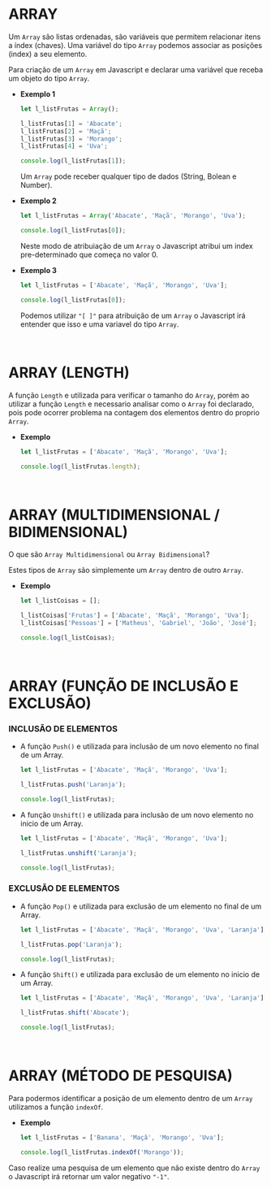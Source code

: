 # ARRAY

Um `Array` são listas ordenadas, são variáveis que permitem relacionar itens a índex (chaves). Uma variável do tipo `Array` podemos associar as posições (index) a seu elemento.

Para criação de um `Array` em Javascript e declarar uma variável que receba um objeto do tipo `Array`.

* **Exemplo 1**

  ```js
  let l_listFrutas = Array();

  l_listFrutas[1] = 'Abacate';
  l_listFrutas[2] = 'Maçã';
  l_listFrutas[3] = 'Morango';
  l_listFrutas[4] = 'Uva';

  console.log(l_listFrutas[1]);
  ```

  Um `Array` pode receber qualquer tipo de dados (String, Bolean e Number).

* **Exemplo 2**

  ```js
  let l_listFrutas = Array('Abacate', 'Maçã', 'Morango', 'Uva');

  console.log(l_listFrutas[0]);
  ```

  Neste modo de atribuiação de um `Array` o Javascript atribui um index pre-determinado que começa no valor 0.

* **Exemplo 3**

  ```js
  let l_listFrutas = ['Abacate', 'Maçã', 'Morango', 'Uva'];

  console.log(l_listFrutas[0]);
  ```

  Podemos utilizar `"[ ]"` para atribuição de um `Array` o Javascript irá entender que isso e uma variavel do tipo `Array`.

<br>

# ARRAY (LENGTH)
A função `Length` e utilizada para verificar o tamanho do `Array`, porém ao utilizar a função `Length` e necessario analisar como o `Array` foi declarado, pois pode ocorrer problema na contagem dos elementos dentro do proprio `Array`.

* **Exemplo**
  ```js
  let l_listFrutas = ['Abacate', 'Maçã', 'Morango', 'Uva'];

  console.log(l_listFrutas.length);
  ```

<br>

# ARRAY (MULTIDIMENSIONAL / BIDIMENSIONAL)
O que são `Array Multidimensional` ou `Array Bidimensional`?

Estes tipos de `Array` são simplemente um `Array` dentro de outro `Array`.

* **Exemplo**
  ```js
  let l_listCoisas = [];

  l_listCoisas['Frutas'] = ['Abacate', 'Maçã', 'Morango', 'Uva'];
  l_listCoisas['Pessoas'] = ['Matheus', 'Gabriel', 'João', 'José'];

  console.log(l_listCoisas);
  ```

<br>

# ARRAY (FUNÇÃO DE INCLUSÃO E EXCLUSÃO)

### INCLUSÃO DE ELEMENTOS
* A função `Push()` e utilizada para inclusão de um novo elemento no final de um Array.
  ```js
  let l_listFrutas = ['Abacate', 'Maçã', 'Morango', 'Uva'];

  l_listFrutas.push('Laranja');

  console.log(l_listFrutas);
  ```

* A função `Unshift()` e utilizada para inclusão de um novo elemento no inicio de um Array.
  ```js
  let l_listFrutas = ['Abacate', 'Maçã', 'Morango', 'Uva'];

  l_listFrutas.unshift('Laranja');

  console.log(l_listFrutas);
  ```

### EXCLUSÃO DE ELEMENTOS

* A função `Pop()` e utilizada para exclusão de um elemento no final de um Array.
  ```js
  let l_listFrutas = ['Abacate', 'Maçã', 'Morango', 'Uva', 'Laranja'];

  l_listFrutas.pop('Laranja');

  console.log(l_listFrutas);
  ```

* A função `Shift()` e utilizada para exclusão de um elemento no inicio de um Array.
  ```js
  let l_listFrutas = ['Abacate', 'Maçã', 'Morango', 'Uva', 'Laranja'];

  l_listFrutas.shift('Abacate');

  console.log(l_listFrutas);
  ```

  <br>

# ARRAY (MÉTODO DE PESQUISA)

Para podermos identificar a posição de um elemento dentro de um `Array` utilizamos a função `indexOf`.

* **Exemplo**
  ```js
  let l_listFrutas = ['Banana', 'Maçã', 'Morango', 'Uva'];

  console.log(l_listFrutas.indexOf('Morango'));
  ```

Caso realize uma pesquisa de um elemento que não existe dentro do `Array` o Javascript irá retornar um valor negativo `"-1"`.

